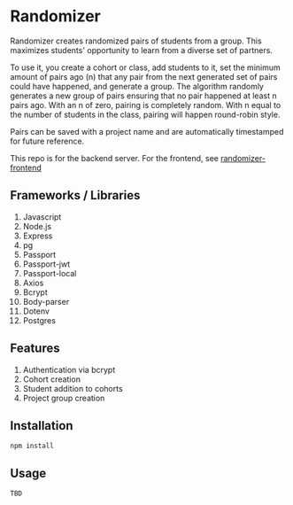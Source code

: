 # Randomizer

Randomizer creates randomized pairs of students from a group. This maximizes students' opportunity to learn from a diverse set of partners. 

To use it, you create a cohort or class, add students to it, set the minimum amount of pairs ago (n) that any pair from the next generated set of pairs could have happened, and generate a group. The algorithm randomly generates a new group of pairs ensuring that no pair happened at least n pairs ago. With an n of zero, pairing is completely random. With n equal to the number of students in the class, pairing will happen round-robin style.

Pairs can be saved with a project name and are automatically timestamped for future reference.

This repo is for the backend server. For the frontend, see [randomizer-frontend](https://github.com/kierankay/randomizer-frontend)

## Frameworks / Libraries

1. Javascript
1. Node.js
1. Express
1. pg
1. Passport
1. Passport-jwt
1. Passport-local
1. Axios
1. Bcrypt
1. Body-parser
1. Dotenv
1. Postgres

## Features

1. Authentication via bcrypt
1. Cohort creation
1. Student addition to cohorts
1. Project group creation

## Installation

```npm install```

## Usage

```TBD```
